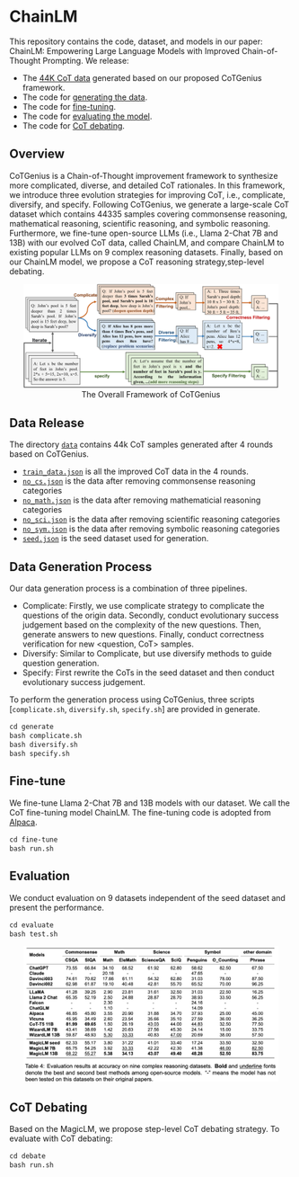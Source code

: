 # ChainLM

This repository contains the code, dataset, and models in our paper: ChainLM: Empowering Large Language Models with Improved Chain-of-Thought Prompting. We release:

- The [44K CoT data](#data-release) generated based on our proposed CoTGenius framework.
- The code for [generating the data](#data-generation-process).
- The code for [fine-tuning](#fine-tune).
- The code for [evaluating the model](#evaluation).
- The code for [CoT debating](#cot-debating).

## Overview

CoTGenius is a Chain-of-Thought improvement framework to synthesize more complicated, diverse, and detailed CoT rationales. In this framework, we introduce three evolution strategies for improving CoT, i.e., complicate, diversify, and specify. 
Following CoTGenius, we generate a large-scale CoT dataset which contains 44335 samples covering commonsense reasoning, mathematical reasoning, scientific reasoning, and symbolic reasoning. 
Furthermore, we fine-tune open-source LLMs (i.e., Llama 2-Chat 7B and 13B) with our evolved CoT data, called ChainLM, and compare ChainLM to existing popular LLMs on 9 complex reasoning datasets. 
Finally, based on our ChainLM model, we propose a CoT reasoning strategy,step-level debating.

<p align="center">
  <img src="asset/cotgenius.png" alt="CoTGenius framework" width="90%" height="90%">
  <br>
  The Overall Framework of CoTGenius
</p>

## Data Release

The directory [`data`](./data) contains 44k CoT samples generated after 4 rounds based on CoTGenius.
- [`train_data.json`](./data/train_data.json) is all the improved CoT data in the 4 rounds.
- [`no_cs.json`](./data/no_cs.json) is the data after removing commonsense reasoning categories
- [`no_math.json`](./data/no_math.json) is the data after removing mathematicial reasoning categories
- [`no_sci.json`](./data/no_sci.json) is the data after removing scientific reasoning categories
- [`no_sym.json`](./data/no_cs.json) is the data after removing symbolic reasoning categories
- [`seed.json`](./data/seed.json) is the seed dataset used for generation.

## Data Generation Process

Our data generation process is a combination of three pipelines.

- Complicate: Firstly, we use complicate strategy to complicate the questions of the origin data. Secondly, conduct evolutionary success judgement based on the complexity of the new questions. Then, generate answers to new questions. Finally, conduct correctness verification for new <question, CoT> samples.
- Diversify: Similar to Complicate, but use diversify methods to guide question generation.
- Specify: First rewrite the CoTs in the seed dataset and then conduct evolutionary success judgement.

To perform the generation process using CoTGenius, three scripts [`complicate.sh`, `diversify.sh`, `specify.sh`] are provided in generate.

```
cd generate
bash complicate.sh
bash diversify.sh
bash specify.sh
```

## Fine-tune
We fine-tune Llama 2-Chat 7B and 13B models with our dataset. We call the CoT fine-tuning model ChainLM. The fine-tuning code is adopted from [Alpaca](https://github.com/tatsu-lab/stanford_alpaca).

```
cd fine-tune
bash run.sh
```

## Evaluation

We conduct evaluation on 9 datasets independent of the seed dataset and present the performance.

```
cd evaluate
bash test.sh
```
<p align="center">
  <img src="asset/evaluation.png" alt="main experimant" width="90%" height="90%">
  <br>
</p>

## CoT Debating

Based on the MagicLM, we propose step-level CoT debating strategy. To evaluate with CoT debating:

```
cd debate
bash run.sh
```


